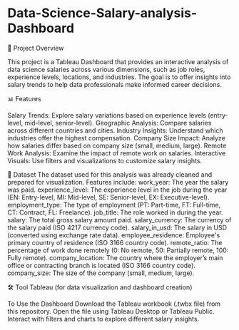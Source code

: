 # Data-Science-Salary-analysis-Dashboard

📌 Project Overview

This project is a Tableau Dashboard that provides an interactive analysis of data science salaries across various dimensions, such as job roles, experience levels, locations, and industries. The goal is to offer insights into salary trends to help data professionals make informed career decisions.

📊 Features

Salary Trends: Explore salary variations based on experience levels (entry-level, mid-level, senior-level).
Geographic Analysis: Compare salaries across different countries and cities.
Industry Insights: Understand which industries offer the highest compensation.
Company Size Impact: Analyze how salaries differ based on company size (small, medium, large).
Remote Work Analysis: Examine the impact of remote work on salaries.
Interactive Visuals: Use filters and visualizations to customize salary insights.

📂 Dataset
The dataset used for this analysis was already cleaned and prepared for visualization.
Features include:
work_year: The year the salary was paid.
experience_level: The experience level in the job during the year (EN: Entry-level, MI: Mid-level, SE: Senior-level, EX: Executive-level).
employment_type: The type of employment (PT: Part-time, FT: Full-time, CT: Contract, FL: Freelance).
job_title: The role worked in during the year.
salary: The total gross salary amount paid.
salary_currency: The currency of the salary paid (ISO 4217 currency code).
salary_in_usd: The salary in USD (converted using exchange rate data).
employee_residence: Employee's primary country of residence (ISO 3166 country code).
remote_ratio: The percentage of work done remotely (0: No remote, 50: Partially remote, 100: Fully remote).
company_location: The country where the employer’s main office or contracting branch is located (ISO 3166 country code).
company_size: The size of the company (small, medium, large).

🛠 Tool
Tableau (for data visualization and dashboard creation)

To Use the Dashboard
Download the Tableau workbook (.twbx file) from this repository.
Open the file using Tableau Desktop or Tableau Public.
Interact with filters and charts to explore different salary insights.

